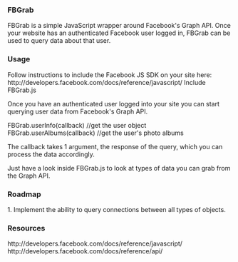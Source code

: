 <h3>FBGrab</h3>
FBGrab is a simple JavaScript wrapper around Facebook's Graph API. Once your website has an authenticated Facebook user logged in, FBGrab can be used to query data about that user.

<h3>Usage</h3>
Follow instructions to include the Facebook JS SDK on your site here: http://developers.facebook.com/docs/reference/javascript/
Include FBGrab.js

Once you have an authenticated user logged into your site you can start querying user data from Facebook's Graph API.

FBGrab.userInfo(callback) //get the user object
FBGrab.userAlbums(callback) //get the user's photo albums

The callback takes 1 argument, the response of the query, which you can process the data accordingly.

Just have a look inside FBGrab.js to look at types of data you can grab from the Graph API.

<h3>Roadmap</h3>
1. Implement the ability to query connections between all types of objects.

<h3>Resources</h3>
http://developers.facebook.com/docs/reference/javascript/
http://developers.facebook.com/docs/reference/api/
